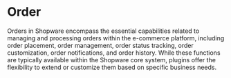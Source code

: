 # Order

Orders in Shopware encompass the essential capabilities related to managing and processing orders within the e-commerce platform, including order placement, order management, order status tracking, order customization, order notifications, and order history. While these functions are typically available within the Shopware core system, plugins offer the flexibility to extend or customize them based on specific business needs.
